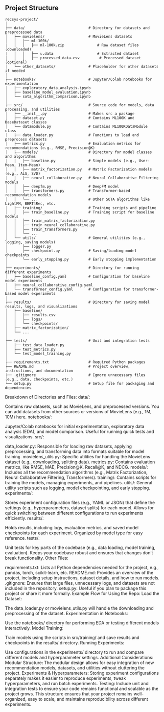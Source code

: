 
## Project Structure
```
recsys-project/
│
├── data/                             # Directory for datasets and preprocessed data
│   ├── movielens/                    # MovieLens datasets
│   │   ├── ml-100k/
|   │   │   ├── ml-100k.zip               # Raw dataset files (downloaded)
|   │   │   ├── u.data                    # Extracted dataset
|   │   │   ├── processed_data.csv         # Processed dataset (optional)
│   └── other_datasets/               # Placeholder for other datasets if needed
│
├── notebooks/                        # Jupyter/Colab notebooks for experimentation
│   ├── exploratory_data_analysis.ipynb
│   ├── baseline_model_evaluation.ipynb
│   └── sota_algorithm_comparison.ipynb
│
├── src/                              # Source code for models, data processing, and utilities
│   ├── __init__.py                   # Makes src a package
│   ├── dataset.py                    # Contains ML100K and BaseDataset classes
│   └── datamodule.py                 # Contains ML100KDataModule class
│   ├── data_loader.py                # Functions to load and preprocess datasets
│   ├── metrics.py                    # Evaluation metrics for recommendations (e.g., RMSE, Precision@K)
│   ├── models/                       # Directory for model classes and algorithms
│   │   ├── baseline.py               # Simple models (e.g., User-Mean, Item-Mean)
│   │   ├── matrix_factorization.py   # Matrix Factorization models (e.g., ALS, SVD)
│   │   ├── neural_collaborative.py   # Neural Collaborative Filtering models
│   │   ├── deepfm.py                 # DeepFM model
│   │   ├── transformers.py           # Transformer-based recommendation models
│   │   └── ...                       # Other SOTA algorithms like LightFM, BERT4Rec, etc.
│   ├── training/                     # Training scripts and pipeline
│   │   ├── train_baseline.py         # Training script for baseline models
│   │   ├── train_matrix_factorization.py
│   │   ├── train_neural_collaborative.py
│   │   ├── train_transformers.py
│   │   └── ...
│   └── utils/                        # General utilities (e.g., logging, saving models)
│       ├── logger.py
│       ├── checkpoint.py             # Saving/loading model checkpoints
│       └── early_stopping.py         # Early stopping implementation
│
├── experiments/                      # Directory for running different experiments
│   ├── baseline_config.yaml          # Configuration for baseline model experiments
│   ├── neural_collaborative_config.yaml
│   └── transformer_config.yaml       # Configuration for transformer-based model experiments
│
├── results/                          # Directory for saving model results, logs, and visualizations
│   ├── baseline/
│   │   ├── results.csv
│   │   ├── logs/
│   │   └── checkpoints/
│   ├── matrix_factorization/
│   └── ...
│
├── tests/                            # Unit and integration tests
│   ├── test_data_loader.py
│   ├── test_metrics.py
│   └── test_model_training.py
│
├── requirements.txt                  # Required Python packages
├── README.md                         # Project overview, instructions, and documentation
├── .gitignore                        # Ignore unnecessary files (e.g., data, checkpoints, etc.)
└── setup.py                          # Setup file for packaging and dependencies

```

Breakdown of Directories and Files:
data/:

Contains raw datasets, such as MovieLens, and preprocessed versions.
You can add datasets from other sources or versions of MovieLens (e.g., 1M, 10M) here.
notebooks/:

Jupyter/Colab notebooks for initial experimentation, exploratory data analysis (EDA), and model comparison.
Useful for running quick tests and visualizations.
src/:

data_loader.py: Responsible for loading raw datasets, applying preprocessing, and transforming data into formats suitable for model training.
movielens_utils.py: Specific utilities for handling the MovieLens dataset (e.g., downloading, splitting data).
metrics.py: Contains evaluation metrics, like RMSE, MAE, Precision@K, Recall@K, and NDCG.
models/: Includes all the recommendation algorithms (e.g., Matrix Factorization, Neural Collaborative Filtering, Transformers).
training/: Contains scripts for training the models, managing experiments, and pipelines.
utils/: General utility scripts such as logging, model checkpointing, and early stopping.
experiments/:

Stores experiment configuration files (e.g., YAML or JSON) that define the settings (e.g., hyperparameters, dataset splits) for each model.
Allows for quick switching between different configurations to run experiments efficiently.
results/:

Holds results, including logs, evaluation metrics, and saved model checkpoints for each experiment.
Organized by model type for easy reference.
tests/:

Unit tests for key parts of the codebase (e.g., data loading, model training, evaluation).
Keeps your codebase robust and ensures that changes don’t break functionality.
Other Files:

requirements.txt: Lists all Python dependencies needed for the project, e.g., pandas, torch, scikit-learn, etc.
README.md: Provides an overview of the project, including setup instructions, dataset details, and how to run models.
.gitignore: Ensures that large files, unnecessary logs, and datasets are not included in the repository.
setup.py: Useful if you plan to package this project or share it more formally.
Example Flow for Using the Repo:
Load the Dataset:

The data_loader.py or movielens_utils.py will handle the downloading and preprocessing of the dataset.
Experimentation in Notebooks:

Use the notebooks/ directory for performing EDA or testing different models interactively.
Model Training:

Train models using the scripts in src/training/ and save results and checkpoints in the results/ directory.
Running Experiments:

Use configurations in the experiments/ directory to run and compare different models and hyperparameter settings.
Additional Considerations:
Modular Structure: The modular design allows for easy integration of new recommendation models, datasets, and utilities without cluttering the project.
Experiments & Hyperparameters: Storing experiment configurations separately makes it easier to reproduce experiments, tweak hyperparameters, and run batch experiments.
Testing: Include unit and integration tests to ensure your code remains functional and scalable as the project grows.
This structure ensures that your project remains well-organized, easy to scale, and maintains reproducibility across different experiments.